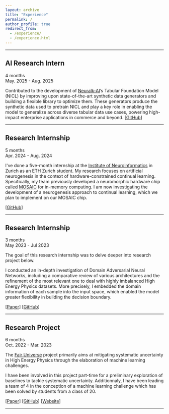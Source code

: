 ```yaml
---
layout: archive
title: "Experience"
permalink: /
author_profile: true
redirect_from: 
  - /experience/
  - /experience.html
---
```


---

## AI Research Intern
4 months<br>
May. 2025 - Aug. 2025

Contributed to the development of [Neuralk-AI](https://www.neuralk-ai.com/)’s Tabular Foundation Model (NICL) by improving upon state-of-the-art synthetic data generators and building a flexible library to optimize them. These generators produce the synthetic data used to pretrain NICL and play a key role in enabling the model to generalize across diverse tabular data use cases, powering high-impact enterprise applications in commerce and beyond. 
[[GitHub](https://github.com/Neuralk-AI)]

---

## Research Internship
5 months<br>
Apr. 2024 - Aug. 2024

I've done a five-month internship at the [Institute of Neuroinformatics](https://www.ini.uzh.ch/en/research/groups/EIS/Research.html) in Zurich as an ETH Zurich student. My research focuses on artificial neurogenesis in the context of hardware-constrained continual learning. Specifically, my team previously developed a neuromorphic hardware chip called [MOSAIC](https://www.nature.com/articles/s41467-023-44365-x) for in-memory computing. I am now investigating the development of a neurogenesis approach to continual learning, which we plan to implement on our MOSAIC chip.

[[GitHub](https://github.com/Mathisnplus1/Master-Thesis)]

---

## Research Internship
3 months<br>
May 2023 - Jul 2023

The goal of this research internship was to delve deeper into research project below.

I conducted an in-depth investigation of Domain Adversarial Neural Networks, including a comparative review of various architectures and the refinement of the most relevant one to deal with highly imbalanced High Energy Physics datasets. More precisely, I embedded the domain information of each sample into the input space, which enabled the model greater flexibility in building the decision boundary.

[[Paper](https://github.com/Mathisnplus1/fair-universe/blob/main/Internship/technical_report.pdf)] [[GitHub](https://github.com/Mathisnplus1/fair-universe/tree/main/Internship)]

---

## Research Project
6 months<br>
Oct. 2022 - Mar. 2023

The [Fair Universe](https://fair-universe.lbl.gov/) project primarily aims at mitigating systematic uncertainty in High Energy Physics through the elaboration of machine learning challenges.

I have been involved in this project part-time for a preliminary exploration of baselines to tackle systematic uncertainty. Additionnaly, I have been leading a team of 4 in the conception of a machine learning challenge which has been solved by students from a class of 20.

[[Paper](/files/Fair_Universe_Toy_Challenge_Report.pdf)] [[GitHub](https://github.com/FairUniverseChallenge/FairUniverseChallenge)] [[Website](https://www.codabench.org/competitions/565/?secret_key=35329465-c378-4483-9564-8a4a4bf617ba)]

---